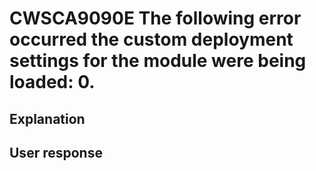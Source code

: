 # CWSCA9090E The following error occurred the custom deployment settings for the module were being loaded: 0.

## Explanation

## User response